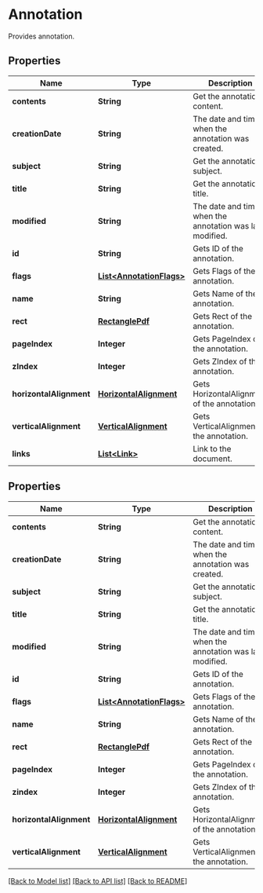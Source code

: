 
# Annotation
Provides annotation.

## Properties
Name | Type | Description | Notes
------------ | ------------- | ------------- | -------------
**contents** | **String** | Get the annotation content. | [optional]
**creationDate** | **String** | The date and time when the annotation was created. | [optional]
**subject** | **String** | Get the annotation subject. | [optional]
**title** | **String** | Get the annotation title. | [optional]
**modified** | **String** | The date and time when the annotation was last modified. | [optional]
**id** | **String** | Gets ID of the annotation. | [optional]
**flags** | [**List&lt;AnnotationFlags&gt;**](AnnotationFlags.md) | Gets Flags of the annotation. | [optional]
**name** | **String** | Gets Name of the annotation. | [optional]
**rect** | [**RectanglePdf**](RectanglePdf.md) | Gets Rect of the annotation. | 
**pageIndex** | **Integer** | Gets PageIndex of the annotation. | [optional]
**zIndex** | **Integer** | Gets ZIndex of the annotation. | [optional]
**horizontalAlignment** | [**HorizontalAlignment**](HorizontalAlignment.md) | Gets HorizontalAlignment of the annotation. | [optional]
**verticalAlignment** | [**VerticalAlignment**](VerticalAlignment.md) | Gets VerticalAlignment of the annotation. | [optional]
**links** | [**List&lt;Link&gt;**](Link.md) | Link to the document. | [optional]


## Properties
Name | Type | Description | Notes
------------ | ------------- | ------------- | -------------
**contents** | **String** | Get the annotation content. |  [optional]
**creationDate** | **String** | The date and time when the annotation was created. |  [optional]
**subject** | **String** | Get the annotation subject. |  [optional]
**title** | **String** | Get the annotation title. |  [optional]
**modified** | **String** | The date and time when the annotation was last modified. |  [optional]
**id** | **String** | Gets ID of the annotation. |  [optional]
**flags** | [**List&lt;AnnotationFlags&gt;**](AnnotationFlags.md) | Gets Flags of the annotation. |  [optional]
**name** | **String** | Gets Name of the annotation. |  [optional]
**rect** | [**RectanglePdf**](RectanglePdf.md) | Gets Rect of the annotation. |  [optional]
**pageIndex** | **Integer** | Gets PageIndex of the annotation. |  [optional]
**zindex** | **Integer** | Gets ZIndex of the annotation. |  [optional]
**horizontalAlignment** | [**HorizontalAlignment**](HorizontalAlignment.md) | Gets HorizontalAlignment of the annotation. |  [optional]
**verticalAlignment** | [**VerticalAlignment**](VerticalAlignment.md) | Gets VerticalAlignment of the annotation. |  [optional]

[[Back to Model list]](../../README.md#documentation-for-models) [[Back to API list]](../../README.md#documentation-for-api-endpoints) [[Back to README]](../../README.md)


